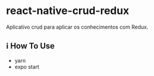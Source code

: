# react-native-crud-redux

Aplicativo crud para aplicar os conhecimentos com Redux.


## :information_source: How To Use

- yarn 
- expo start